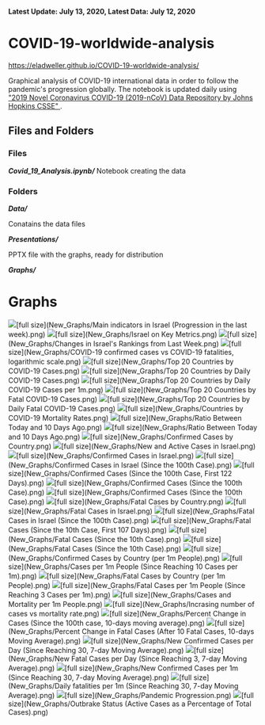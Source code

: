 **Latest Update: July 13, 2020, Latest Data: July 12, 2020**
# COVID-19-worldwide-analysis
https://eladweller.github.io/COVID-19-worldwide-analysis/

Graphical analysis of COVID-19 international data in order to follow the pandemic's progression globally. The notebook is updated daily using  <a href="https://github.com/CSSEGISandData/COVID-19">"2019 Novel Coronavirus COVID-19 (2019-nCoV) Data Repository by Johns Hopkins CSSE" </a>.
## Files and Folders
### Files
_**Covid_19_Analysis.ipynb/**_
Notebook creating the data

### Folders
_**Data/**_

Conatains the data files

_**Presentations/**_

PPTX file with the graphs, ready for distribution

_**Graphs/**_

# Graphs 
<img src="New_Graphs/Main indicators in Israel (Progression in the last week).png">[full size](New_Graphs/Main indicators in Israel (Progression in the last week).png)
<img src="New_Graphs/Israel on Key Metrics.png">[full size](New_Graphs/Israel on Key Metrics.png)
<img src="New_Graphs/Changes in Israel's Rankings from Last Week.png">[full size](New_Graphs/Changes in Israel's Rankings from Last Week.png)
<img src="New_Graphs/COVID-19 confirmed cases vs COVID-19 fatalities, logarithmic scale.png">[full size](New_Graphs/COVID-19 confirmed cases vs COVID-19 fatalities, logarithmic scale.png)
<img src="New_Graphs/Top 20 Countries by COVID-19 Cases.png">[full size](New_Graphs/Top 20 Countries by COVID-19 Cases.png)
<img src="New_Graphs/Top 20 Countries by Daily COVID-19 Cases.png">[full size](New_Graphs/Top 20 Countries by Daily COVID-19 Cases.png)
<img src="New_Graphs/Top 20 Countries by Daily COVID-19 Cases per 1m.png">[full size](New_Graphs/Top 20 Countries by Daily COVID-19 Cases per 1m.png)
<img src="New_Graphs/Top 20 Countries by Fatal COVID-19 Cases.png">[full size](New_Graphs/Top 20 Countries by Fatal COVID-19 Cases.png)
<img src="New_Graphs/Top 20 Countries by Daily Fatal COVID-19 Cases.png">[full size](New_Graphs/Top 20 Countries by Daily Fatal COVID-19 Cases.png)
<img src="New_Graphs/Countries by COVID-19 Mortality Rates.png">[full size](New_Graphs/Countries by COVID-19 Mortality Rates.png)
<img src="New_Graphs/Ratio Between Today and 10 Days Ago.png">[full size](New_Graphs/Ratio Between Today and 10 Days Ago.png)
<img src="New_Graphs/Ratio Between Today and 10 Days Ago.png">[full size](New_Graphs/Ratio Between Today and 10 Days Ago.png)
<img src="New_Graphs/Confirmed Cases by Country.png">[full size](New_Graphs/Confirmed Cases by Country.png)
<img src="New_Graphs/New and Active Cases in Israel.png">[full size](New_Graphs/New and Active Cases in Israel.png)
<img src="New_Graphs/Confirmed Cases in Israel.png">[full size](New_Graphs/Confirmed Cases in Israel.png)
<img src="New_Graphs/Confirmed Cases in Israel (Since the 100th Case).png">[full size](New_Graphs/Confirmed Cases in Israel (Since the 100th Case).png)
<img src="New_Graphs/Confirmed Cases (Since the 100th Case, First 122 Days).png">[full size](New_Graphs/Confirmed Cases (Since the 100th Case, First 122 Days).png)
<img src="New_Graphs/Confirmed Cases (Since the 100th Case).png">[full size](New_Graphs/Confirmed Cases (Since the 100th Case).png)
<img src="New_Graphs/Confirmed Cases (Since the 100th Case).png">[full size](New_Graphs/Confirmed Cases (Since the 100th Case).png)
<img src="New_Graphs/Fatal Cases by Country.png">[full size](New_Graphs/Fatal Cases by Country.png)
<img src="New_Graphs/Fatal Cases in Israel.png">[full size](New_Graphs/Fatal Cases in Israel.png)
<img src="New_Graphs/Fatal Cases in Israel (Since the 100th Case).png">[full size](New_Graphs/Fatal Cases in Israel (Since the 100th Case).png)
<img src="New_Graphs/Fatal Cases (Since the 10th Case, First 107 Days).png">[full size](New_Graphs/Fatal Cases (Since the 10th Case, First 107 Days).png)
<img src="New_Graphs/Fatal Cases (Since the 10th Case).png">[full size](New_Graphs/Fatal Cases (Since the 10th Case).png)
<img src="New_Graphs/Fatal Cases (Since the 10th Case).png">[full size](New_Graphs/Fatal Cases (Since the 10th Case).png)
<img src="New_Graphs/Confirmed Cases by Country (per 1m People).png">[full size](New_Graphs/Confirmed Cases by Country (per 1m People).png)
<img src="New_Graphs/Cases per 1m People (Since Reaching 10 Cases per 1m).png">[full size](New_Graphs/Cases per 1m People (Since Reaching 10 Cases per 1m).png)
<img src="New_Graphs/Fatal Cases by Country (per 1m People).png">[full size](New_Graphs/Fatal Cases by Country (per 1m People).png)
<img src="New_Graphs/Fatal Cases per 1m People (Since Reaching 3 Cases per 1m).png">[full size](New_Graphs/Fatal Cases per 1m People (Since Reaching 3 Cases per 1m).png)
<img src="New_Graphs/Cases and Mortality per 1m People.png">[full size](New_Graphs/Cases and Mortality per 1m People.png)
<img src="New_Graphs/Incrasing number of cases vs mortality rate.png">[full size](New_Graphs/Incrasing number of cases vs mortality rate.png)
<img src="New_Graphs/Percent Change in Cases (Since the 100th case, 10-days moving average).png">[full size](New_Graphs/Percent Change in Cases (Since the 100th case, 10-days moving average).png)
<img src="New_Graphs/Percent Change in Fatal Cases (After 10 Fatal Cases, 10-days Moving Average).png">[full size](New_Graphs/Percent Change in Fatal Cases (After 10 Fatal Cases, 10-days Moving Average).png)
<img src="New_Graphs/New Confirmed Cases per Day (Since Reaching 30, 7-day Moving Average).png">[full size](New_Graphs/New Confirmed Cases per Day (Since Reaching 30, 7-day Moving Average).png)
<img src="New_Graphs/New Fatal Cases per Day (Since Reaching 3, 7-day Moving Average).png">[full size](New_Graphs/New Fatal Cases per Day (Since Reaching 3, 7-day Moving Average).png)
<img src="New_Graphs/New Confirmed Cases per 1m (Since Reaching 30, 7-day Moving Average).png">[full size](New_Graphs/New Confirmed Cases per 1m (Since Reaching 30, 7-day Moving Average).png)
<img src="New_Graphs/Daily fatalities per 1m (Since Reaching 30, 7-day Moving Average).png">[full size](New_Graphs/Daily fatalities per 1m (Since Reaching 30, 7-day Moving Average).png)
<img src="New_Graphs/Pandemic Progression.png">[full size](New_Graphs/Pandemic Progression.png)
<img src="New_Graphs/Outbrake Status (Active Cases as a Percentage of Total Cases).png">[full size](New_Graphs/Outbrake Status (Active Cases as a Percentage of Total Cases).png)
